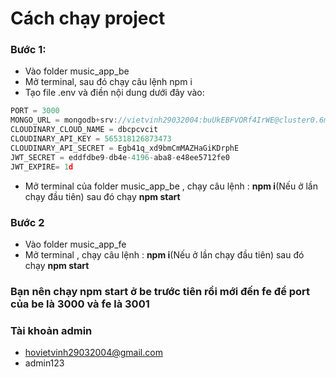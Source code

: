 # Cách chạy project

### Bước 1:
- Vào folder music_app_be
- Mở terminal, sau đó chạy câu lệnh npm i
- Tạo file .env và điền nội dung dưới đây vào: 

```c
PORT = 3000
MONGO_URL = mongodb+srv://vietvinh29032004:buUkEBFVORf4IrWE@cluster0.6m7i1.mongodb.net/Music_App
CLOUDINARY_CLOUD_NAME = dbcpcvcit
CLOUDINARY_API_KEY = 565318126873473
CLOUDINARY_API_SECRET = Egb41q_xd9bmCmMAZHaGiKDrphE
JWT_SECRET = eddfdbe9-db4e-4196-aba8-e48ee5712fe0
JWT_EXPIRE= 1d
```

- Mở terminal của folder music_app_be , chạy câu lệnh : **npm i**(Nếu ở lần chạy đầu tiên) sau đó chạy **npm start**

### Bước 2
- Vào folder music_app_fe
- Mở terminal , chạy câu lệnh : **npm i**(Nếu ở lần chạy đầu tiên) sau đó chạy **npm start**

### Bạn nên chạy npm start ở be trước tiên rồi mới đến fe để port của be là 3000 và fe là 3001

### Tài khoản admin
- hovietvinh29032004@gmail.com 
- admin123
